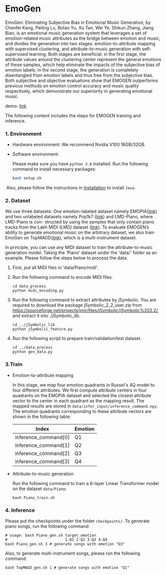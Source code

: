# EmoGen

EmoGen: Eliminating Subjective Bias in Emotional Music Generation, by Chenfei Kang, Peiling Lu, Botao Yu, Xu Tan, Wei Ye, Shikun Zhang, Jiang Bian, is an emotional music generation system that leverages a set of emotion-related music attributes as the bridge between emotion and music, and divides the generation into two stages: emotion-to-attribute mapping with supervised clustering, and attribute-to-music generation with self-supervised learning. Both stages are beneficial: in the first stage, the attribute values around the clustering center represent the general emotions of these samples, which help eliminate the impacts of the subjective bias of emotion labels; in the second stage, the generation is completely disentangled from emotion labels and thus free from the subjective bias. Both subjective and objective evaluations show that EMOGEN outperforms previous methods on emotion control accuracy and music quality respectively, which demonstrate our superiority in generating emotional music. 

demo: [link](https://ai-muzic.github.io/emogen/)

The following content includes the steps for EMOGEN training and inference.

### 1. Environment

- Hardware environment: We recommend Nvidia V100 16GB/32GB.

- Software environment: 

  Please make sure you have `python 3.8` installed. Run the following command to install necessary packages:

  ```sh
  bash setup.sh
  ```

​     Also, please follow the instructions in [Installation](https://jmir.sourceforge.net/manuals/jSymbolic_manual/installation_files/installation.html) to install `Java`.

### 2. Dataset

We use three datasets: One emotion-labeled dataset namely EMOPIA([link](https://annahung31.github.io/EMOPIA/))  and two unlabeled datasets namely Pop1k7 ([link](https://github.com/YatingMusic/compound-word-transformer/blob/main/dataset/Dataset.md)) and LMD-Piano, where LMD-Piano is con-
structed by using the samples that only contain piano tracks from the Lakh MIDI (LMD) dataset ([link](https://colinraffel.com/projects/lmd/)). To evaluate EMOGEN’s ability to generate emotional music on the arbitrary dataset, we also train EmoGen on TopMAGD([link](http://www.ifs.tuwien.ac.at/mir/msd/download.html)), which is a multi-instrument dataset. 

In principle, you can use any MIDI dataset to train the attribute-to-music generation model. Taking the 'Piano' dataset under the 'data/' folder as an example. Please follow the steps below to process the data.

1. First, put all MIDI files in 'data/Piano/midi'.

2. Run the following command to encode MIDI files.

   ```shell
   cd data_process
   python midi_encoding.py
   ```

3. Run the following command to extract attributes by jSymbolic.
  You are required to download the package jSymbolic_2_2_user.zip from https://sourceforge.net/projects/jmir/files/jSymbolic/jSymbolic%202.2/, and extract it into ./jSymbolic_lib.

   ```shell
   cd ../jSymbolic_lib
   python jSymbolic_feature.py
   ```

4. Run the following script to prepare train/validation/test dataset.

   ```shell
   cd ../data_process
   python gen_data.py
   ```

### 3.Train

- Emotion-to-attribute mapping

  In this stage, we map four emotion quadrants in Russel's 4Q model to four different attributes. We first compute attribute centers in four quadrants on the EMOPIA dataset and selected the closest attribute vector to the center in each quadrant as the mapping result. The mapped results are stored in `data/infer_input/inference_command.npy`. The emotion quadrants corresponding to these attribute vectors are shown in the following table:

  | Index                | Emotion |
  | -------------------- | ------- |
  | inference_command[0] | Q1      |
  | inference_command[1] | Q2      |
  | inference_command[2] | Q3      |
  | inference_command[3] | Q4      |

- Attribute-to-music generation

  Run the following command to train a 6-layer Linear Transformer model on the dataset `data/Piano`:

  ```shell
  bash Piano_train.sh
  ```

### 4. Inference

Please put the checkpoints under the folder `checkpoints/`. To generate piano songs, run the following command:

```shell
# usage: bash Piano_gen.sh target_emotion
#                          1-Q1 2-Q2 3-Q3 4-Q4
bash Piano_gen.sh 3 # generate songs with emotion "Q3"
```

Also, to generate multi-instrument songs, please run the following command:

```shell
bash TopMAGD_gen.sh 1 # generate songs with emotion "Q1"
```

